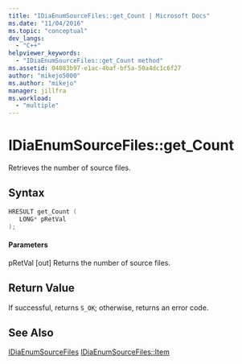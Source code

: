 ```yaml
---
title: "IDiaEnumSourceFiles::get_Count | Microsoft Docs"
ms.date: "11/04/2016"
ms.topic: "conceptual"
dev_langs:
  - "C++"
helpviewer_keywords:
  - "IDiaEnumSourceFiles::get_Count method"
ms.assetid: 04083b97-e1ac-4baf-bf5a-50a4dc1c6f27
author: "mikejo5000"
ms.author: "mikejo"
manager: jillfra
ms.workload:
  - "multiple"
---
```

# IDiaEnumSourceFiles::get_Count
Retrieves the number of source files.

## Syntax

```C++
HRESULT get_Count ( 
   LONG* pRetVal
);
```

#### Parameters
 pRetVal
 [out] Returns the number of source files.

## Return Value
 If successful, returns `S_OK`; otherwise, returns an error code.

## See Also
 [IDiaEnumSourceFiles](../../debugger/debug-interface-access/idiaenumsourcefiles.md)
 [IDiaEnumSourceFiles::Item](../../debugger/debug-interface-access/idiaenumsourcefiles-item.md)